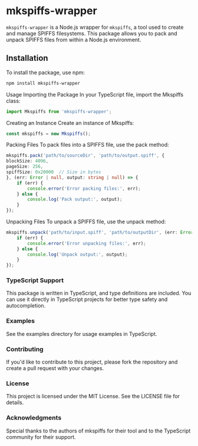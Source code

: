 # mkspiffs-wrapper

`mkspiffs-wrapper` is a Node.js wrapper for `mkspiffs`, a tool used to create and manage SPIFFS filesystems. This package allows you to pack and unpack SPIFFS files from within a Node.js environment.

## Installation

To install the package, use npm:

```bash
npm install mkspiffs-wrapper
```
Usage
Importing the Package
In your TypeScript file, import the Mkspiffs class:

```typescript
import Mkspiffs from 'mkspiffs-wrapper';
```
Creating an Instance
Create an instance of Mkspiffs:

```typescript
const mkspiffs = new Mkspiffs();
```

Packing Files
To pack files into a SPIFFS file, use the pack method:

```typescript
mkspiffs.pack('path/to/sourceDir', 'path/to/output.spiff', {
blockSize: 4096,
pageSize: 256,
spiffSize: 0x20000  // Size in bytes
}, (err: Error | null, output: string | null) => {
    if (err) {
        console.error('Error packing files:', err);
    } else {
        console.log('Pack output:', output);
    }
});
```
Unpacking Files
To unpack a SPIFFS file, use the unpack method:

```typescript
mkspiffs.unpack('path/to/input.spiff', 'path/to/outputDir', (err: Error | null, output: string | null) => {
    if (err) {
        console.error('Error unpacking files:', err);
    } else {
        console.log('Unpack output:', output);
    }
});
```

### TypeScript Support  
This package is written in TypeScript, and type definitions are included. You can use it directly in TypeScript projects for better type safety and autocompletion.

### Examples 
See the examples directory for usage examples in TypeScript.

### Contributing
If you'd like to contribute to this project, please fork the repository and create a pull request with your changes.

### License
This project is licensed under the MIT License. See the LICENSE file for details.

### Acknowledgments
Special thanks to the authors of mkspiffs for their tool and to the TypeScript community for their support.

